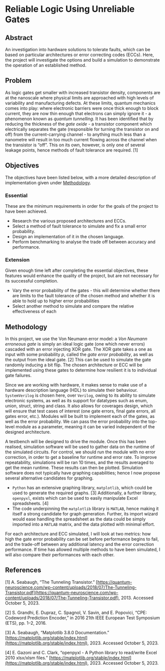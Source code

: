 # Reliable Logic Using Unreliable Gates

## Abstract
An investigation into hardware solutions to tolerate faults, which can be based on particular architectures or error correcting codes (ECCs). Here, the project will investigate the options and build a simulation to demonstrate the operation of an established method.


## Problem
As logic gates get smaller with increased transistor density, components are at the nanoscale where physical limits are approached with high levels of variability and manufacturing defects. At these limits, quantum mechanics comes into play: where electronic barriers were once thick enough to block current, they are now thin enough that electrons can simply ignore it - a phenomenon known as _quantum tunnelling_. It has been identified that by reducing the thickness of the _gate oxide_ - a transistor component which electrically separates the gate (responsible for turning the transistor on and off) from the current-carrying channel - to anything much less than a nanometre will result in too much current flowing across the channel when the transistor is “off”. This on its own, however, is only one of several leakage points, hence methods of fault tolerance are required. [1]


## Objectives
The objectives have been listed below, with a more detailed description of implementation given under [Methodology](#methodology).

### Essential
These are the minimum requirements in order for the goals of the project to have been achieved.
- Research the various proposed architectures and ECCs.
- Select a method of fault tolerance to simulate and fix a small error probability.
- Design an implementation of it in the chosen language.
- Perform benchmarking to analyse the trade off between accuracy and performance.

### Extension
Given enough time left after completing the essential objectives, these features would enhance the quality of the 
project, but are not necessary for its successful completion.

- Vary the error probability of the gates - this will determine whether there are limits to the fault tolerance of the chosen method and whether it is able to hold up to higher error probabilities
- Select another method to simulate and compare the relative effectiveness of each


## Methodology
In this project, we use the Von Neumann error model: a _Von Neumann erroneous gate_ is simply an ideal logic gate (one which never errors) cascaded with an error injecting XOR gate. The XOR gate takes a one as input with some probability _p_, called the _gate error probability_, as well as the output from the ideal gate. [2] This can be used to simulate the gate randomly inducing a bit flip. The chosen architecture or ECC will be implemented using these gates to determine how resilient it is to individual gate failures.

Since we are working with hardware, it makes sense to make use of a hardware description language (HDL) to simulate their behaviour. `SystemVerilog` is chosen here, over `Verilog`, owing to its ability to simulate electronic systems, as well as its support for datatypes such as enum, union, struct, string and class. It also allows for coverages design, which will ensure that test cases of interest (one gate errors, final gate errors, all gates error, etc.). Modules will be built to implement each of the gates, as well as the error probability. We can pass the error probability into the top-level module as a parameter, meaning it can be varied independent of the designed architecture.

A testbench will be designed to drive the module. Once this has been realised, simulation software will be used to gather data on the runtime of the simulated circuits. For control, we should run the module with no error correction, in order to get a baseline for runtime and error rate. To improve repeatability, simulations will be ran 10 times, and the results averaged to get the mean runtime. These results can then be plotted. Simulation software does not typically have graphing capabilities; hence I now propose several alternative candidates for graphing.

- `Python` has an extensive graphing library, `matplotlib`, which could be used to generate the required graphs. [3] Additionally, a further library, `openpyxl`, exists which can be used to easily manipulate Excel spreadsheets. [4]
- The code underpinning the `matplotlib` library is `MATLAB`, hence making it itself a strong candidate for graph generation. Further, its import wizard would ease handling the spreadsheet as the data could be simply imported into a `MATLAB` matrix, and the data plotted with minimal effort.

For each architecture and ECC simulated, I will look at two metrics: how high the gate error probability 
can be set before performance begins to fail, and the trade-off between any additional latency and the error 
correction performance. If time has allowed multiple methods to have been simulated, I will also compare their 
performances with each other.


## References
[1] A. Seabaugh, “The Tunneling Transistor.” [https://quantum-neuroscience.com/wp-content/uploads/2018/07/The-Tunneling-Transistor.pdf](https://quantum-neuroscience.com/wp-content/uploads/2018/07/The-Tunneling-Transistor.pdf), 2013. Accessed October 5, 2023.

[2] S. Grandhi, E. Dupraz, C. Spagnol, V. Savin, and E. Popovici, “CPE: Codeword Prediction Encoder,” in 2016 21th IEEE European Test Symposium (ETS), pp. 1–2, 2016.

[3] A. Seabaugh, “Matplotlib 3.8.0 Documentation.” [https://matplotlib.org/stable/index.html](https://matplotlib.org/stable/index.html), 2023. Accessed October 5, 2023.

[4] E. Gazoni and C. Clark, “openpyxl - A Python library to read/write Excel 2010 xlsx/xlsm files.” [https://matplotlib.org/stable/index.html](https://matplotlib.org/stable/index.html), 2023. Accessed October 5, 2023.
